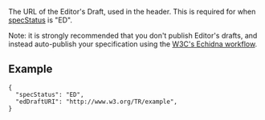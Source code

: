 The URL of the Editor's Draft, used in the header. This is required for  when [specStatus](specStatus) is "ED".

Note: it is strongly recommended that you don't publish Editor's drafts, and instead auto-publish your specification using the [W3C's Echidna workflow](https://github.com/w3c/echidna).  

## Example 

```JS
{
  "specStatus": "ED",
  "edDraftURI": "http://www.w3.org/TR/example",
}
```